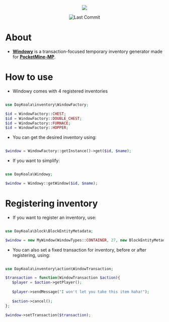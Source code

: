 <p align="center">
  <a href="https://github.com/DayKoala/Windowy/stargazers"><img src="https://i.ibb.co/pzyGrWx/Windowy-Gif.gif"></img></a><br>
</p>
<p align="center">
  <img alt= "Last Commit" src= "https://img.shields.io/github/last-commit/DayKoala/Windowy?color=green">
</p>

# About

- **[Windowy](https://github.com/DayKoala/Windowy)** is a transaction-focused temporary inventory generator made for
**[PocketMine-MP](https://github.com/pmmp/PocketMine-MP)**.

# How to use

- Windowy comes with 4 registered inventories

```php

use DayKoala\inventory\WindowFactory;

$id = WindowFactory::CHEST;
$id = WindowFactory::DOUBLE_CHEST;
$id = WindowFactory::FURNACE;
$id = WindowFactory::HOPPER;

```

- You can get the desired inventory using:

```php

$window = WindowFactory::getInstance()->get($id, $name);

```

- If you want to simplify:

```php

use DayKoala\Windowy;

$window = Windowy::getWindow($id, $name);

```

# Registering inventory

- If you want to register an inventory, use:

```php

use DayKoala\block\BlockEntityMetadata;

$window = new MyWindow(WindowTypes::CONTAINER, 27, new BlockEntityMetadata(Tile:class, BlockLegacyIds::Block));

```

- You can also set a fixed transaction for inventory, before or after registering, using:

```php

use DayKoala\inventory\action\WindowTransaction;

$transaction = function(WindowTransaction $action){
   $player = $action->getPlayer();
   
   $player->sendMessage("I won't let you take this item haha!");
   
   $action->cancel();
};

$window->setTransaction($transaction);

```
